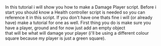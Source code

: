 In this tutorial i will show you how to make a Damage Player script. Before i start you should know a Health controller script is needed so you can reference it in this script.
If you don't have one thats fine i will (or already have) make a tutorial for one as well. First thing you do is make sure you have a player, ground and for now just add an empty object  
that will be what will damage your player (i'll be using a  different colour square because my player is just a  green square). 
